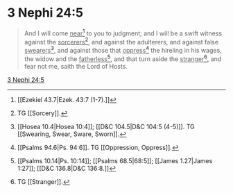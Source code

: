 # 3 Nephi 24:5

> And I will come <u>near</u>[^a] to you to judgment; and I will be a swift witness against the <u>sorcerers</u>[^b], and against the adulterers, and against false <u>swearers</u>[^c], and against those that <u>oppress</u>[^d] the hireling in his wages, the widow and the <u>fatherless</u>[^e], and that turn aside the <u>stranger</u>[^f], and fear not me, saith the Lord of Hosts.

[3 Nephi 24:5](https://www.churchofjesuschrist.org/study/scriptures/bofm/3-ne/24?lang=eng&id=p5#p5)


[^a]: [[Ezekiel 43.7|Ezek. 43:7 (1-7).]]
[^b]: TG [[Sorcery]].
[^c]: [[Hosea 10.4|Hosea 10:4]]; [[D&C 104.5|D&C 104:5 (4-5)]]. TG [[Swearing, Swear, Sware, Sworn]].
[^d]: [[Psalms 94.6|Ps. 94:6]]. TG [[Oppression, Oppress]].
[^e]: [[Psalms 10.14|Ps. 10:14]]; [[Psalms 68.5|68:5]]; [[James 1.27|James 1:27]]; [[D&C 136.8|D&C 136:8.]]
[^f]: TG [[Stranger]].
